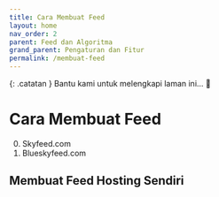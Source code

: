 ```yaml
---
title: Cara Membuat Feed
layout: home
nav_order: 2
parent: Feed dan Algoritma
grand_parent: Pengaturan dan Fitur
permalink: /membuat-feed
---
```


{: .catatan }
Bantu kami untuk melengkapi laman ini... 🥺

# Cara Membuat Feed

0. Skyfeed.com
0. Blueskyfeed.com

## Membuat Feed Hosting Sendiri